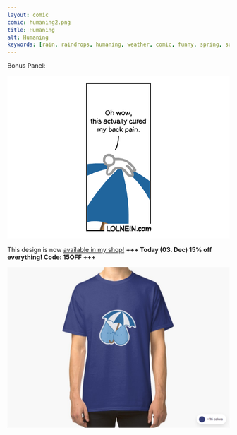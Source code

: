 ```yaml
---
layout: comic
comic: humaning2.png
title: Humaning
alt: Humaning
keywords: [rain, raindrops, humaning, weather, comic, funny, spring, summer, umbrella]
---
```


Bonus Panel:

![Humaning Bonus Panel](/images/humaning_bonus.png)

This design is now [available in my shop!](https://www.redbubble.com/people/LOLNEIN/shop) __+++ Today (03. Dec) 15% off everything! Code: 15OFF +++__


 


[![Raindrops Shirt](/images/raindrops_shirt.png)](https://www.redbubble.com/people/LOLNEIN/shop)
